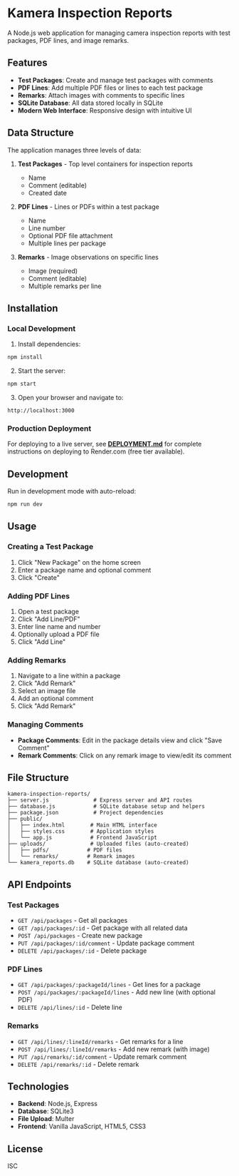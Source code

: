 # Kamera Inspection Reports

A Node.js web application for managing camera inspection reports with test packages, PDF lines, and image remarks.

## Features

- **Test Packages**: Create and manage test packages with comments
- **PDF Lines**: Add multiple PDF files or lines to each test package
- **Remarks**: Attach images with comments to specific lines
- **SQLite Database**: All data stored locally in SQLite
- **Modern Web Interface**: Responsive design with intuitive UI

## Data Structure

The application manages three levels of data:

1. **Test Packages** - Top level containers for inspection reports
   - Name
   - Comment (editable)
   - Created date

2. **PDF Lines** - Lines or PDFs within a test package
   - Name
   - Line number
   - Optional PDF file attachment
   - Multiple lines per package

3. **Remarks** - Image observations on specific lines
   - Image (required)
   - Comment (editable)
   - Multiple remarks per line

## Installation

### Local Development

1. Install dependencies:
```bash
npm install
```

2. Start the server:
```bash
npm start
```

3. Open your browser and navigate to:
```
http://localhost:3000
```

### Production Deployment

For deploying to a live server, see **[DEPLOYMENT.md](DEPLOYMENT.md)** for complete instructions on deploying to Render.com (free tier available).

## Development

Run in development mode with auto-reload:
```bash
npm run dev
```

## Usage

### Creating a Test Package
1. Click "New Package" on the home screen
2. Enter a package name and optional comment
3. Click "Create"

### Adding PDF Lines
1. Open a test package
2. Click "Add Line/PDF"
3. Enter line name and number
4. Optionally upload a PDF file
5. Click "Add Line"

### Adding Remarks
1. Navigate to a line within a package
2. Click "Add Remark"
3. Select an image file
4. Add an optional comment
5. Click "Add Remark"

### Managing Comments
- **Package Comments**: Edit in the package details view and click "Save Comment"
- **Remark Comments**: Click on any remark image to view/edit its comment

## File Structure

```
kamera-inspection-reports/
├── server.js              # Express server and API routes
├── database.js            # SQLite database setup and helpers
├── package.json           # Project dependencies
├── public/
│   ├── index.html        # Main HTML interface
│   ├── styles.css        # Application styles
│   └── app.js            # Frontend JavaScript
├── uploads/              # Uploaded files (auto-created)
│   ├── pdfs/            # PDF files
│   └── remarks/         # Remark images
└── kamera_reports.db    # SQLite database (auto-created)
```

## API Endpoints

### Test Packages
- `GET /api/packages` - Get all packages
- `GET /api/packages/:id` - Get package with all related data
- `POST /api/packages` - Create new package
- `PUT /api/packages/:id/comment` - Update package comment
- `DELETE /api/packages/:id` - Delete package

### PDF Lines
- `GET /api/packages/:packageId/lines` - Get lines for a package
- `POST /api/packages/:packageId/lines` - Add new line (with optional PDF)
- `DELETE /api/lines/:id` - Delete line

### Remarks
- `GET /api/lines/:lineId/remarks` - Get remarks for a line
- `POST /api/lines/:lineId/remarks` - Add new remark (with image)
- `PUT /api/remarks/:id/comment` - Update remark comment
- `DELETE /api/remarks/:id` - Delete remark

## Technologies

- **Backend**: Node.js, Express
- **Database**: SQLite3
- **File Upload**: Multer
- **Frontend**: Vanilla JavaScript, HTML5, CSS3

## License

ISC
